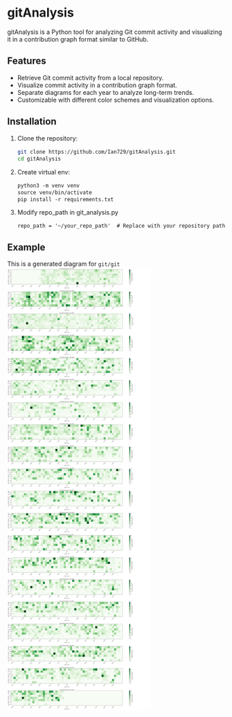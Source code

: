 # gitAnalysis

gitAnalysis is a Python tool for analyzing Git commit activity and visualizing it in a contribution graph format similar to GitHub.

## Features

- Retrieve Git commit activity from a local repository.
- Visualize commit activity in a contribution graph format.
- Separate diagrams for each year to analyze long-term trends.
- Customizable with different color schemes and visualization options.

## Installation

1. Clone the repository:

   ```bash
   git clone https://github.com/Ian729/gitAnalysis.git
   cd gitAnalysis
   ```

2. Create virtual env:

    ```
    python3 -m venv venv
    source venv/bin/activate
    pip install -r requirements.txt
    ```

3. Modify repo_path in git_analysis.py
    ```
    repo_path = '~/your_repo_path'  # Replace with your repository path
    ```

## Example
This is a generated diagram for `git/git`
![diagram](./diagram.png)